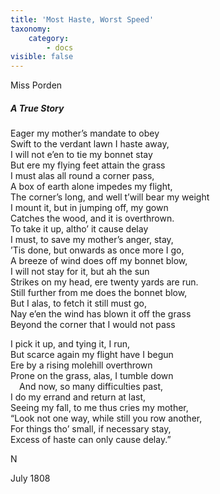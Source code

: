 ```yaml
---
title: 'Most Haste, Worst Speed'
taxonomy:
    category:
        - docs
visible: false
---
```


<div class="author">Miss Porden</div>

##### A True Story

Eager my mother’s mandate to obey  
Swift to the verdant lawn I haste away,  
I will not e’en to tie my bonnet stay  
But ere my flying feet attain the grass  
I must alas all round a corner pass,  
A box of earth alone impedes my flight,  
The corner’s long, and well t’will bear my weight  
I mount it, but in jumping off, my gown  
Catches the wood, and it is overthrown.  
To take it up, altho’ it cause delay  
I must, to save my mother’s anger, stay,  
’Tis done, but onwards as once more I go,  
A breeze of wind does off my bonnet blow,  
I will not stay for it, but ah the sun  
Strikes on my head, ere twenty yards are run.  
Still further from me does the bonnet blow,  
But I alas, to fetch it still must go,  
Nay e’en the wind has blown it off the grass  
Beyond the corner that I would not pass  

I pick it up, and tying it, I run,  
But scarce again my flight have I begun  
Ere by a rising molehill overthrown  
Prone on the grass, alas, I tumble down  
&emsp;And now, so many difficulties past,  
I do my errand and return at last,  
Seeing my fall, to me thus cries my mother,  
“Look not one way, while still you row another,  
For things tho’ small, if necessary stay,  
Excess of haste can only cause delay.”

N  

July 1808